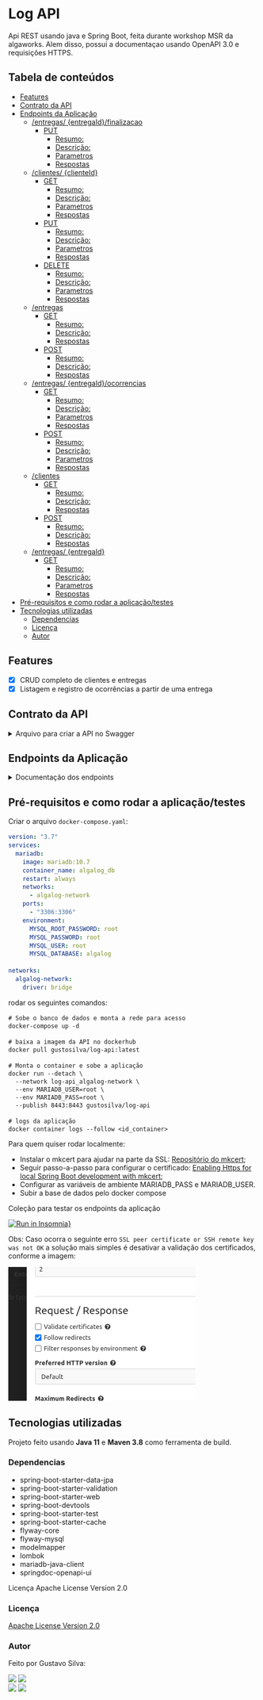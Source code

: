 # Log API<!-- omit from toc -->

Api REST usando java e Spring Boot, feita durante workshop MSR da algaworks. Alem disso, possui a documentaçao usando
OpenAPI 3.0 e requisições HTTPS.

## Tabela de conteúdos<!-- omit from toc -->

- [Features](#features)
- [Contrato da API](#contrato-da-api)
- [Endpoints da Aplicação](#endpoints-da-aplicação)
  - [/entregas/ {entregaId}/finalizacao](#entregas-entregaidfinalizacao)
    - [PUT](#put)
      - [Resumo:](#resumo)
      - [Descrição:](#descrição)
      - [Parametros](#parametros)
      - [Respostas](#respostas)
  - [/clientes/ {clienteId}](#clientes-clienteid)
    - [GET](#get)
      - [Resumo:](#resumo-1)
      - [Descrição:](#descrição-1)
      - [Parametros](#parametros-1)
      - [Respostas](#respostas-1)
    - [PUT](#put-1)
      - [Resumo:](#resumo-2)
      - [Descrição:](#descrição-2)
      - [Parametros](#parametros-2)
      - [Respostas](#respostas-2)
    - [DELETE](#delete)
      - [Resumo:](#resumo-3)
      - [Descrição:](#descrição-3)
      - [Parametros](#parametros-3)
      - [Respostas](#respostas-3)
  - [/entregas](#entregas)
    - [GET](#get-1)
      - [Resumo:](#resumo-4)
      - [Descrição:](#descrição-4)
      - [Respostas](#respostas-4)
    - [POST](#post)
      - [Resumo:](#resumo-5)
      - [Descrição:](#descrição-5)
      - [Respostas](#respostas-5)
  - [/entregas/ {entregaId}/ocorrencias](#entregas-entregaidocorrencias)
    - [GET](#get-2)
      - [Resumo:](#resumo-6)
      - [Descrição:](#descrição-6)
      - [Parametros](#parametros-4)
      - [Respostas](#respostas-6)
    - [POST](#post-1)
      - [Resumo:](#resumo-7)
      - [Descrição:](#descrição-7)
      - [Parametros](#parametros-5)
      - [Respostas](#respostas-7)
  - [/clientes](#clientes)
    - [GET](#get-3)
      - [Resumo:](#resumo-8)
      - [Descrição:](#descrição-8)
      - [Respostas](#respostas-8)
    - [POST](#post-2)
      - [Resumo:](#resumo-9)
      - [Descrição:](#descrição-9)
      - [Respostas](#respostas-9)
  - [/entregas/ {entregaId}](#entregas-entregaid)
    - [GET](#get-4)
      - [Resumo:](#resumo-10)
      - [Descrição:](#descrição-10)
      - [Parametros](#parametros-6)
      - [Respostas](#respostas-10)
- [Pré-requisitos e como rodar a aplicação/testes](#pré-requisitos-e-como-rodar-a-aplicaçãotestes)
- [Tecnologias utilizadas](#tecnologias-utilizadas)
  - [Dependencias](#dependencias)
  - [Licença](#licença)
  - [Autor](#autor)

## Features

- [X]  CRUD completo de clientes e entregas
- [X]  Listagem e registro de ocorrências a partir de uma entrega

## Contrato da API

<details>
  <summary>Arquivo para criar a API no Swagger</summary>

```yaml
openapi: 3.0.1
info:
  title: Log Api
  Descrição: Aplicação desenvolvida para testes.
  contact:
    Nome: gasfgrv
    url: https://github.com/gasfgrv
    email: gustavo_almeida11@hotmail.com
  license:
    Nome: Apache License Version 2.0
    url: https://www.apache.org/licenses/LICENSE-2.0
  version: v1
servers:
  - url: https://localhost:8443/
    Descrição: Generated server url
tags:
  - Nome: Ocorrências
    Descrição: Endpoint para tratamento de Ocorrências relacionadas a uma entrega
  - Nome: Clientes
    Descrição: Endpoint para manipulação dos dados de um cliente
  - Nome: Entregas
    Descrição: Endpoint para tratamento das entregas
paths:
  /entregas/{entregaId}/finalizacao:
    put:
      tags:
        - Entregas
      Resumo: Finalizar entrega
      Descrição: Finalizar uma determinada entregas a partir do id
      operationId: finalizar
      Parametros:
        - Nome: entregaId
          in: path
          Descrição: Id da entrega
          Obrigatório: true
          schema:
            type: integer
            format: int64
      Respostas:
        '200':
          Descrição: Entrega finalizada
        '204':
          Descrição: No Content
        '400':
          Descrição: Bad Request
          content:
            application/json:
              schema:
                $ref: '#/components/schemas/Problema'
        '404':
          Descrição: Not Found
          content:
            application/json:
              schema:
                $ref: '#/components/schemas/Problema'
  /clientes/{clienteId}:
    get:
      tags:
        - Clientes
      Resumo: Buscar cliente
      Descrição: Buscar determinado cliente a partir do id
      operationId: buscar_1
      Parametros:
        - Nome: clienteId
          in: path
          Descrição: Id do cliente
          Obrigatório: true
          schema:
            type: integer
            format: int64
      Respostas:
        '200':
          Descrição: Cliente encontrado
          content:
            application/json:
              schema:
                $ref: '#/components/schemas/Cliente'
        '400':
          Descrição: Bad Request
          content:
            application/json:
              schema:
                $ref: '#/components/schemas/Problema'
        '404':
          Descrição: Cliente não encontrado
          content:
            application/json: { }
    put:
      tags:
        - Clientes
      Resumo: Atualizar cliente
      Descrição: Atualizar dados do cliente
      operationId: atualizar
      Parametros:
        - Nome: clienteId
          in: path
          Descrição: Id do cliente
          Obrigatório: true
          schema:
            type: integer
            format: int64
      requestBody:
        Descrição: Formulário de atualização
        content:
          application/json:
            schema:
              $ref: '#/components/schemas/ClienteInput'
        Obrigatório: true
      Respostas:
        '200':
          Descrição: Cliente atualizado
          content:
            application/json:
              schema:
                $ref: '#/components/schemas/ClienteModel'
        '400':
          Descrição: Bad Request
          content:
            application/json:
              schema:
                $ref: '#/components/schemas/Problema'
        '404':
          Descrição: Not Found
          content:
            application/json:
              schema:
                $ref: '#/components/schemas/Problema'
    delete:
      tags:
        - Clientes
      Resumo: Deletar cliente
      Descrição: Deletar dados do cliente
      operationId: remover
      Parametros:
        - Nome: clienteId
          in: path
          Descrição: Id do cliente
          Obrigatório: true
          schema:
            type: integer
            format: int64
      Respostas:
        '204':
          Descrição: Cliente apagado
          content:
            application/json: { }
        '400':
          Descrição: Bad Request
          content:
            application/json:
              schema:
                $ref: '#/components/schemas/Problema'
        '404':
          Descrição: Not Found
          content:
            application/json:
              schema:
                $ref: '#/components/schemas/Problema'
  /entregas:
    get:
      tags:
        - Entregas
      Resumo: Listar entregas
      Descrição: Listar todas as entregas salvas
      operationId: listar
      Respostas:
        '200':
          Descrição: Todas as entregas
          content:
            application/json:
              schema:
                $ref: '#/components/schemas/EntregaModel'
        '400':
          Descrição: Bad Request
          content:
            application/json:
              schema:
                $ref: '#/components/schemas/Problema'
        '404':
          Descrição: Not Found
          content:
            application/json:
              schema:
                $ref: '#/components/schemas/Problema'
    post:
      tags:
        - Entregas
      Resumo: Solicitar entrega
      Descrição: Vincula um clienate à entrega e cria a mesma
      operationId: solicitar
      requestBody:
        Descrição: Formulário de cadastro
        content:
          application/json:
            schema:
              $ref: '#/components/schemas/EntregaInput'
        Obrigatório: true
      Respostas:
        '201':
          Descrição: Entrega solicitada
          content:
            application/json:
              schema:
                $ref: '#/components/schemas/EntregaModel'
        '400':
          Descrição: Bad Request
          content:
            application/json:
              schema:
                $ref: '#/components/schemas/Problema'
        '404':
          Descrição: Not Found
          content:
            application/json:
              schema:
                $ref: '#/components/schemas/Problema'
  /entregas/{entregaId}/ocorrencias:
    get:
      tags:
        - Ocorrências
      Resumo: Listar ocorrências
      Descrição: Listar todas as ocorrências relacionadas a uma entrega
      operationId: listar_1
      Parametros:
        - Nome: entregaId
          in: path
          Descrição: Id da entrega
          Obrigatório: true
          schema:
            type: integer
            format: int64
      Respostas:
        '200':
          Descrição: Todos as ocorrências
          content:
            application/json:
              schema:
                $ref: '#/components/schemas/OcorrenciaModel'
        '400':
          Descrição: Bad Request
          content:
            application/json:
              schema:
                $ref: '#/components/schemas/Problema'
        '404':
          Descrição: Not Found
          content:
            application/json:
              schema:
                $ref: '#/components/schemas/Problema'
    post:
      tags:
        - Ocorrências
      Resumo: Registrar ocorrencias
      Descrição: Vincula uma ocorrência a uma entrega
      operationId: registrar
      Parametros:
        - Nome: entregaId
          in: path
          Descrição: Id da entrega
          Obrigatório: true
          schema:
            type: integer
            format: int64
      requestBody:
        Descrição: dados da ocorrência
        content:
          application/json:
            schema:
              $ref: '#/components/schemas/OcorrenciaInput'
        Obrigatório: true
      Respostas:
        '201':
          Descrição: Ocorrência registrada
          content:
            application/json:
              schema:
                $ref: '#/components/schemas/OcorrenciaModel'
        '400':
          Descrição: Bad Request
          content:
            application/json:
              schema:
                $ref: '#/components/schemas/Problema'
        '404':
          Descrição: Not Found
          content:
            application/json:
              schema:
                $ref: '#/components/schemas/Problema'
  /clientes:
    get:
      tags:
        - Clientes
      Resumo: Listar clientes
      Descrição: Listar todos os clientes salvos
      operationId: listar_2
      Respostas:
        '200':
          Descrição: Todos os clientes
          content:
            application/json:
              schema:
                $ref: '#/components/schemas/ClienteResumoModel'
        '400':
          Descrição: Bad Request
          content:
            application/json:
              schema:
                $ref: '#/components/schemas/Problema'
        '404':
          Descrição: Not Found
          content:
            application/json:
              schema:
                $ref: '#/components/schemas/Problema'
    post:
      tags:
        - Clientes
      Resumo: Salvar cliente
      Descrição: Salvar cliente na base
      operationId: adicionar
      requestBody:
        Descrição: Formulário de cadastro
        content:
          application/json:
            schema:
              $ref: '#/components/schemas/ClienteInput'
        Obrigatório: true
      Respostas:
        '201':
          Descrição: Cliente Salvo
          content:
            application/json:
              schema:
                $ref: '#/components/schemas/Cliente'
        '400':
          Descrição: Bad Request
          content:
            application/json:
              schema:
                $ref: '#/components/schemas/Problema'
        '404':
          Descrição: Not Found
          content:
            application/json:
              schema:
                $ref: '#/components/schemas/Problema'
  /entregas/{entregaId}:
    get:
      tags:
        - Entregas
      Resumo: Buscar entrega
      Descrição: Buscar determinada entrega a partir do id
      operationId: buscar
      Parametros:
        - Nome: entregaId
          in: path
          Descrição: Id da entrega
          Obrigatório: true
          schema:
            type: integer
            format: int64
      Respostas:
        '200':
          Descrição: Entrega encontrada
          content:
            application/json:
              schema:
                $ref: '#/components/schemas/EntregaModel'
        '400':
          Descrição: Bad Request
          content:
            application/json:
              schema:
                $ref: '#/components/schemas/Problema'
        '404':
          Descrição: Entrega não encontrada
          content:
            application/json: { }
components:
  schemas:
    Campo:
      type: object
      properties:
        nome:
          type: string
        mensagem:
          type: string
    Problema:
      type: object
      properties:
        status:
          type: integer
          format: int32
        dataHora:
          type: string
          format: date-time
        titulo:
          type: string
        campos:
          type: array
          items:
            $ref: '#/components/schemas/Campo'
    ClienteInput:
      Obrigatório:
        - email
        - nome
        - telefone
      type: object
      properties:
        id:
          type: integer
          format: int64
        nome:
          maxLength: 60
          minLength: 0
          type: string
        email:
          maxLength: 255
          minLength: 0
          type: string
        telefone:
          maxLength: 20
          minLength: 0
          type: string
    ClienteModel:
      type: object
      properties:
        nome:
          type: string
        email:
          type: string
        telefone:
          type: string
    ClienteIdInput:
      type: object
      properties:
        id:
          type: integer
          format: int64
    DestinatarioInput:
      Obrigatório:
        - bairro
        - complemento
        - logradouro
        - nome
        - numero
      type: object
      properties:
        nome:
          type: string
        logradouro:
          type: string
        numero:
          type: string
        complemento:
          type: string
        bairro:
          type: string
    EntregaInput:
      Obrigatório:
        - cliente
        - destinatario
        - taxa
      type: object
      properties:
        cliente:
          $ref: '#/components/schemas/ClienteIdInput'
        destinatario:
          $ref: '#/components/schemas/DestinatarioInput'
        taxa:
          type: number
    ClienteResumoModel:
      type: object
      properties:
        id:
          type: integer
          format: int64
        nome:
          type: string
    DestinatarioModel:
      type: object
      properties:
        nome:
          type: string
        logradouro:
          type: string
        numero:
          type: string
        complemento:
          type: string
        bairro:
          type: string
    EntregaModel:
      type: object
      properties:
        id:
          type: integer
          format: int64
        cliente:
          $ref: '#/components/schemas/ClienteResumoModel'
        destinatario:
          $ref: '#/components/schemas/DestinatarioModel'
        taxa:
          type: number
        status:
          type: string
          enum:
            - PENDENTE
            - FINALIZADA
            - CANCELADA
        dataPedido:
          type: string
          format: date-time
        dataFinalizacao:
          type: string
          format: date-time
    OcorrenciaInput:
      Obrigatório:
        - descricao
      type: object
      properties:
        descricao:
          type: string
    OcorrenciaModel:
      type: object
      properties:
        id:
          type: integer
          format: int64
        descricao:
          type: string
        dataRegistro:
          type: string
          format: date-time
    Cliente:
      type: object
      properties:
        id:
          type: integer
          format: int64
        nome:
          type: string
        email:
          type: string
        telefone:
          type: string
```

</details>

## Endpoints da Aplicação

<details>
  <summary>Documentação dos endpoints</summary>

### /entregas/{entregaId}/finalizacao

#### PUT
### /clientes/{clienteId}

#### GET
#### PUT
#### DELETE
### /entregas

#### GET
#### POST
### /entregas/{entregaId}/ocorrencias

#### GET
#### POST
### /clientes

#### GET
#### POST
### /entregas/{entregaId}

#### GET

</details>

## Pré-requisitos e como rodar a aplicação/testes

Criar o arquivo `docker-compose.yaml`:

```yaml
version: "3.7"
services:
  mariadb:
    image: mariadb:10.7
    container_name: algalog_db
    restart: always
    networks:
      - algalog-network
    ports:
      - "3306:3306"
    environment:
      MYSQL_ROOT_PASSWORD: root
      MYSQL_PASSWORD: root
      MYSQL_USER: root
      MYSQL_DATABASE: algalog

networks:
  algalog-network:
    driver: bridge
```

rodar os seguintes comandos:

```shell
# Sobe o banco de dados e monta a rede para acesso
docker-compose up -d

# baixa a imagem da API no dockerhub
docker pull gustosilva/log-api:latest 

# Monta o container e sobe a aplicação
docker run --detach \
  --network log-api_algalog-network \
  --env MARIADB_USER=root \
  --env MARIADB_PASS=root \
  --publish 8443:8443 gustosilva/log-api

# logs da aplicação
docker container logs --follow <id_container>
```

Para quem quiser rodar localmente:

* Instalar o mkcert para ajudar na parte da SSL: [Repositório do mkcert](https://github.com/FiloSottile/mkcert);
* Seguir passo-a-passo para configurar o
  certificado: [Enabling Https for local Spring Boot development with mkcert](https://shekhargulati.com/2019/01/19/enabling-https-for-local-spring-boot-development-with-mkcert/);
* Configurar as variáveis de ambiente MARIADB_PASS e MARIADB_USER.
* Subir a base de dados pelo docker compose

Coleção para testar os endpoints da aplicação

[![Run in Insomnia}](https://insomnia.rest/images/run.svg)](https://insomnia.rest/run/?label=log-api&uri=https%3A%2F%2Fraw.githubusercontent.com%2Fgasfgrv%2Flog-api%2Fmaster%2Falga-log-api.json)

Obs: Caso ocorra o seguinte erro `SSL peer certificate or SSH remote key was not OK` a solução mais simples é desativar
a validação dos certificados, conforme a imagem:

![img.png](docs/img.png)

## Tecnologias utilizadas

Projeto feito usando **Java 11** e **Maven 3.8** como ferramenta de build.

### Dependencias

* spring-boot-starter-data-jpa
* spring-boot-starter-validation
* spring-boot-starter-web
* spring-boot-devtools
* spring-boot-starter-test
* spring-boot-starter-cache
* flyway-core
* flyway-mysql
* modelmapper
* lombok
* mariadb-java-client
* springdoc-openapi-ui

Licença
Apache License Version 2.0

### Licença

[Apache License Version 2.0](https://www.apache.org/licenses/LICENSE-2.0)

### Autor

<div>
    <img style="border-radius: 10%; float: left; margin-right: 20px" src="https://avatars.githubusercontent.com/u/34608751?v=4" width="100px;" alt=""/>
    <p>Feito por Gustavo Silva:</p>
    <a href="https://www.linkedin.com/in/gustavo-silva-69b84a15b/"><img src="https://img.shields.io/badge/linkedin-%230077B5.svg?&style=for-the-badge&logo=linkedin&logoColor=white" height=25></a>
    <a href="https://discordapp.com/users/616994765065420801"><img src="https://img.shields.io/badge/Discord-5865F2?style=for-the-badge&logo=discord&logoColor=white" height=25></a>
    <br>
    <a href="mailto:gustavoalmeidasilva41@gmail.com"><img src="https://img.shields.io/badge/Gmail-D14836?style=for-the-badge&logo=gmail&logoColor=white" height=25></a>
    <a href="mailto:gustavo_almeida11@hotmail.com"><img src="https://img.shields.io/badge/Microsoft_Outlook-0078D4?style=for-the-badge&logo=microsoft-outlook&logoColor=white" height=25></a>
</div>
